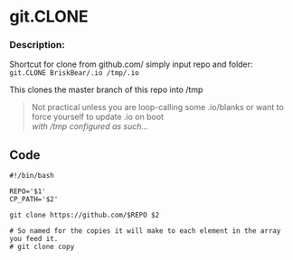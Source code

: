 # git.CLONE
### Description:  

Shortcut for clone from github.com/ simply input repo and folder:  
` git.CLONE BriskBear/.io /tmp/.io `

This clones the master branch of this repo into /tmp  
> Not practical unless you are loop-calling some .io/blanks or want to force yourself to update .io on boot  
_with /tmp configured as such..._

## __Code__
```
#!/bin/bash

REPO='$1'
CP_PATH='$2'

git clone https://github.com/$REPO $2

# So named for the copies it will make to each element in the array you feed it.
# git clone copy
```
